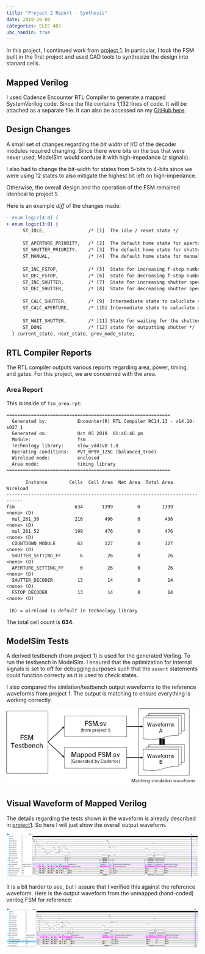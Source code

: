 ```yaml
---
title: "Project 2 Report - Synthesis"
date: 2019-10-06
categories: ELEC 402
ubc_handin: true
---
```


In this project, I continued work from [project 1](/documents/ELEC402/proj1). In particular, I took the FSM built in the first project and used CAD tools to synthesize the design into stanard cells.

## Mapped Verilog

I used Cadence Encounter RTL Compiler to generate a mapped SystemVerilog code. Since the file contains 1,132 lines of code. It will be attached as a separate file. It can also be accessed on my [GitHub here](https://raw.githubusercontent.com/FSXAC/ELEC402/master/proj2/synth/out/fsm_map.sv).

## Design Changes

A small set of changes regarding the *bit width* of I/O of the decoder modules required changing. Since there were bits on the bus that were never used, ModelSim would confuse it with high-impedance (*z* signals).

I also had to change the bit-width for states from 5-bits to 4-bits since we were using 12 states to also mitigate the highest bit left on high-impedance.

Otherwise, the overall design and the operation of the FSM remained identical to project 1.

Here is an example *diff* of the changes made:

```diff
- enum logic[4:0] {
+ enum logic[3:0] {
      ST_IDLE,                /* [1]  The idle / reset state */

      ST_APERTURE_PRIORITY,   /* [2]  The default home state for aperture priority mode */
      ST_SHUTTER_PRIORITY,    /* [3]  The default home state for shutter priority mode */
      ST_MANUAL,              /* [4]  The default home state for manual exposure mode */

      ST_INC_FSTOP,           /* [5]  State for increasing f-stop number */
      ST_DEC_FSTOP,           /* [6]  State for decreasing f-stop number */
      ST_INC_SHUTTER,         /* [7]  State for increasing shutter speed */
      ST_DEC_SHUTTER,         /* [8]  State for decreasing shutter speed */

      ST_CALC_SHUTTER,        /* [9]  Intermediate state to caluclate shutter speed needed */
      ST_CALC_APERTURE,       /* [10] Intermediate state to caluclate aperture needed */

      ST_WAIT_SHUTTER,        /* [11] State for waiting for the shutter to open and close */
      ST_DONE                 /* [12] state for outputting shutter */
  } current_state, next_state, prev_mode_state;
```

## RTL Compiler Reports

The RTL compiler outputs various reports regarding area, power, timing, and gates. For this project, we are concerned with the area.

### Area Report

This is inside of `fsm_area.rpt`:

```
============================================================
  Generated by:           Encounter(R) RTL Compiler RC14.13 - v14.10-s027_1
  Generated on:           Oct 05 2019  01:46:46 pm
  Module:                 fsm
  Technology library:     slow_vdd1v0 1.0
  Operating conditions:   PVT_0P9V_125C (balanced_tree)
  Wireload mode:          enclosed
  Area mode:              timing library
============================================================

       Instance        Cells  Cell Area  Net Area  Total Area  Wireload     
----------------------------------------------------------------------------
fsm                      634       1399         0        1399    <none> (D) 
  mul_261_30             216        496         0         496    <none> (D) 
  mul_261_52             199        476         0         476    <none> (D) 
  COUNTDOWN_MODULE        62        127         0         127    <none> (D) 
  SHUTTER_SETTING_FF       6         26         0          26    <none> (D) 
  APERTURE_SETTING_FF      6         26         0          26    <none> (D) 
  SHUTTER_DECODER         13         14         0          14    <none> (D) 
  FSTOP_DECODER           13         14         0          14    <none> (D) 

 (D) = wireload is default in technology library
```

The total cell count is **634**.



## ModelSim Tests

A derived testbench (from project 1) is used for the generated Verilog. To run the testbench in ModelSim. I ensured that the optimization for internal signals is set to off for debugging purposes such that the `assert` statements could function correcty as it is used to check states.

I also compared the simlation/testbench output waveforms to the reference waveforms from project 1. The output is matching to ensure everything is working correctly.

![1570386973697](assets/proj2/1570386973697.png)

## Visual Waveform of Mapped Verilog

The details regarding the tests shown in the waveform is already described in [project1](/documents/proj1). So here I will just show the overall output waveform.

![1570388060179](assets/proj2/1570388060179.png)

It is a bit harder to see, but I assure that I verified this against the reference waveform. Here is the output waveform from the unmapped (hand-coded) verilog FSM for reference:

![1570388343408](assets/proj2/1570388343408.png)


